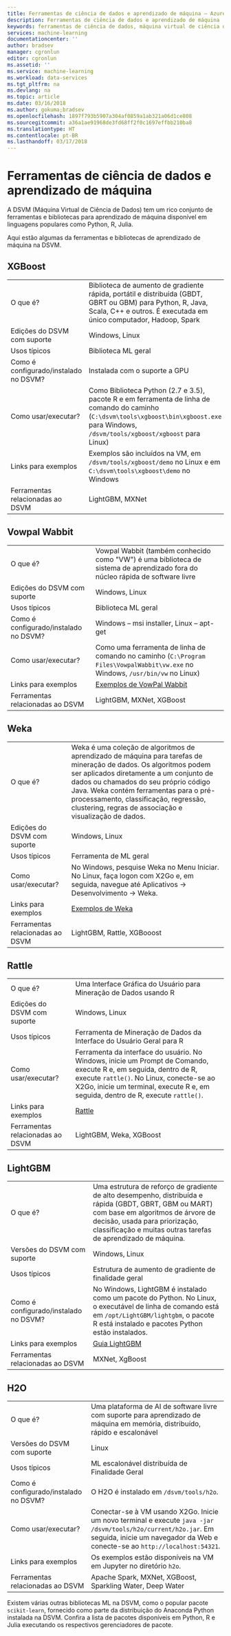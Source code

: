```yaml
---
title: Ferramentas de ciência de dados e aprendizado de máquina – Azure | Microsoft Docs
description: Ferramentas de ciência de dados e aprendizado de máquina
keywords: ferramentas de ciência de dados, máquina virtual de ciência de dados, ferramentas para ciência de dados, ciência de dados do linux
services: machine-learning
documentationcenter: ''
author: bradsev
manager: cgronlun
editor: cgronlun
ms.assetid: ''
ms.service: machine-learning
ms.workload: data-services
ms.tgt_pltfrm: na
ms.devlang: na
ms.topic: article
ms.date: 03/16/2018
ms.author: gokuma;bradsev
ms.openlocfilehash: 1897f793b5907a304af0859a1ab321a06d1ce808
ms.sourcegitcommit: a36a1ae91968de3fd68ff2f0c1697effbb210ba8
ms.translationtype: HT
ms.contentlocale: pt-BR
ms.lasthandoff: 03/17/2018
---
```

# <a name="machine-learning-and-data-science-tools"></a>Ferramentas de ciência de dados e aprendizado de máquina
A DSVM (Máquina Virtual de Ciência de Dados) tem um rico conjunto de ferramentas e bibliotecas para aprendizado de máquina disponível em linguagens populares como Python, R, Julia. 

Aqui estão algumas da ferramentas e bibliotecas de aprendizado de máquina na DSVM. 

## <a name="xgboost"></a>XGBoost 
|    |           |
| ------------- | ------------- |
| O que é?   |    Biblioteca de aumento de gradiente rápida, portátil e distribuída (GBDT, GBRT ou GBM) para Python, R, Java, Scala, C++ e outros. É executada em único computador, Hadoop, Spark    |
| Edições do DSVM com suporte     | Windows, Linux     |
| Usos típicos      | Biblioteca ML geral      |
| Como é configurado/instalado no DSVM?      |  Instalada com o suporte a GPU   |
| Como usar/executar?      | Como Biblioteca Python (2.7 e 3.5), pacote R e em ferramenta de linha de comando do caminho (`C:\dsvm\tools\xgboost\bin\xgboost.exe` para Windows, `/dsvm/tools/xgboost/xgboost` para Linux)    |
| Links para exemplos      | Exemplos são incluídos na VM, em `/dsvm/tools/xgboost/demo` no Linux e em `C:\dsvm\tools\xgboost\demo` no Windows   |
| Ferramentas relacionadas ao DSVM      | LightGBM, MXNet   |



## <a name="vowpal-wabbit"></a>Vowpal Wabbit
|    |           |
| ------------- | ------------- |
| O que é?   |   Vowpal Wabbit (também conhecido como "VW") é uma biblioteca de sistema de aprendizado fora do núcleo rápida de software livre    |
| Edições do DSVM com suporte     | Windows, Linux     |
| Usos típicos      | Biblioteca ML geral      |
| Como é configurado/instalado no DSVM?      |  Windows – msi installer, Linux – apt-get |
| Como usar/executar?      | Como uma ferramenta de linha de comando no caminho (`C:\Program Files\VowpalWabbit\vw.exe` no Windows, `/usr/bin/vw` no Linux)    |
| Links para exemplos      | [Exemplos de VowPal Wabbit](https://github.com/JohnLangford/vowpal_wabbit/wiki/Examples) |
| Ferramentas relacionadas ao DSVM      |LightGBM, MXNet, XGBoost   |


## <a name="weka"></a>Weka
|    |           |
| ------------- | ------------- |
| O que é?   |  Weka é uma coleção de algoritmos de aprendizado de máquina para tarefas de mineração de dados. Os algoritmos podem ser aplicados diretamente a um conjunto de dados ou chamados do seu próprio código Java. Weka contém ferramentas para o pré-processamento, classificação, regressão, clustering, regras de associação e visualização de dados. |
| Edições do DSVM com suporte     | Windows, Linux     |
| Usos típicos      | Ferramenta de ML geral     |
| Como usar/executar?      | No Windows, pesquise Weka no Menu Iniciar. No Linux, faça logon com X2Go e, em seguida, navegue até Aplicativos -> Desenvolvimento -> Weka. |
| Links para exemplos      | [Exemplos de Weka](http://www.cs.waikato.ac.nz/ml/weka/documentation.html) |
| Ferramentas relacionadas ao DSVM      |LightGBM, Rattle, XGBooost   |

## <a name="rattle"></a>Rattle
|    |           |
| ------------- | ------------- |
| O que é?   |   Uma Interface Gráfica do Usuário para Mineração de Dados usando R   |
| Edições do DSVM com suporte     | Windows, Linux     |
| Usos típicos      | Ferramenta de Mineração de Dados da Interface do Usuário Geral para R    |
| Como usar/executar?      | Ferramenta da interface do usuário. No Windows, inicie um Prompt de Comando, execute R e, em seguida, dentro de R, execute `rattle()`. No Linux, conecte-se ao X2Go, inicie um terminal, execute R e, em seguida, dentro de R, execute `rattle()`. |
| Links para exemplos      | [Rattle](https://togaware.com/onepager/) |
| Ferramentas relacionadas ao DSVM      |LightGBM, Weka, XGBoost   |

## <a name="lightgbm"></a>LightGBM
|    |           |
| ------------- | ------------- |
| O que é?   | Uma estrutura de reforço de gradiente de alto desempenho, distribuída e rápida (GBDT, GBRT, GBM ou MART) com base em algoritmos de árvore de decisão, usada para priorização, classificação e muitas outras tarefas de aprendizado de máquina.    |
| Versões do DSVM com suporte      | Windows, Linux    |
| Usos típicos      | Estrutura de aumento de gradiente de finalidade geral      |
| Como é configurado/instalado no DSVM?      | No Windows, LightGBM é instalado como um pacote do Python. No Linux, o executável de linha de comando está em `/opt/LightGBM/lightgbm`, o pacote R está instalado e pacotes Python estão instalados.     |
| Links para exemplos      | [Guia LightGBM](https://github.com/Microsoft/LightGBM/tree/master/examples/python-guide)   |
| Ferramentas relacionadas ao DSVM      | MXNet, XgBoost  |

## <a name="h2o"></a>H2O
|    |           |
| ------------- | ------------- |
| O que é?   | Uma plataforma de AI de software livre com suporte para aprendizado de máquina em memória, distribuído, rápido e escalonável  |
| Versões do DSVM com suporte      | Linux   |
| Usos típicos      | ML escalonável distribuída de Finalidade Geral   |
| Como é configurado/instalado no DSVM?      | O H2O é instalado em `/dsvm/tools/h2o`.      |
| Como usar/executar?      | Conectar-se à VM usando X2Go. Inicie um novo terminal e execute `java -jar /dsvm/tools/h2o/current/h2o.jar`. Em seguida, inicie um navegador da Web e conecte-se ao `http://localhost:54321`.      |
| Links para exemplos      | Os exemplos estão disponíveis na VM em Jupyter no diretório `h2o`.      |
| Ferramentas relacionadas ao DSVM      | Apache Spark, MXNet, XGBoost, Sparkling Water, Deep Water    |

Existem várias outras bibliotecas ML na DSVM, como o popular pacote `scikit-learn`, fornecido como parte da distribuição do Anaconda Python instalada na DSVM. Confira a lista de pacotes disponíveis em Python, R e Julia executando os respectivos gerenciadores de pacote. 
